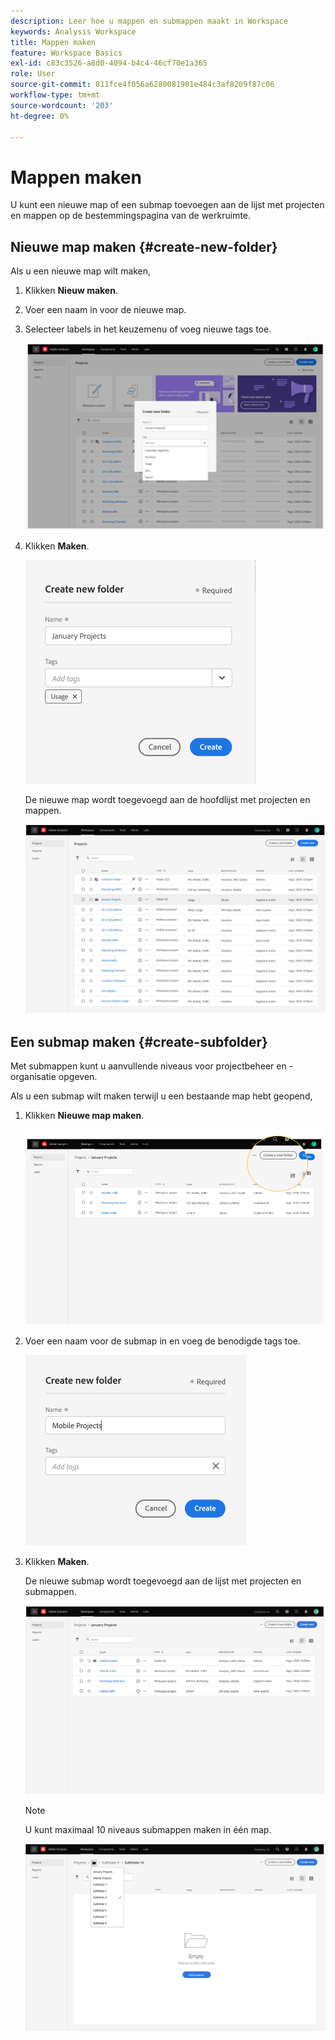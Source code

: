 ```yaml
---
description: Leer hoe u mappen en submappen maakt in Workspace
keywords: Analysis Workspace
title: Mappen maken
feature: Workspace Basics
exl-id: c83c3526-a8d0-4094-b4c4-46cf70e1a365
role: User
source-git-commit: 811fce4f056a6280081901e484c3af8209f87c06
workflow-type: tm+mt
source-wordcount: '203'
ht-degree: 0%

---
```


# Mappen maken

U kunt een nieuwe map of een submap toevoegen aan de lijst met projecten en mappen op de bestemmingspagina van de werkruimte.

## Nieuwe map maken {#create-new-folder}

Als u een nieuwe map wilt maken,

1. Klikken **Nieuw maken**.

1. Voer een naam in voor de nieuwe map.

1. Selecteer labels in het keuzemenu of voeg nieuwe tags toe.

   ![Maak een nieuw mappenvenster met de nieuwe mapnaam en de lijst met beschikbare tags.](/help/analysis-workspace/build-workspace-project/assets/select-tags.png)

1. Klikken **Maken**.

   ![Klik op Maken.](/help/analysis-workspace/build-workspace-project/assets/create.png)

   De nieuwe map wordt toegevoegd aan de hoofdlijst met projecten en mappen.

   ![De het landende pagina van Projecten die de bijgewerkte lijst van project en omslagen tonen.](/help/analysis-workspace/build-workspace-project/assets/create-new-listed.png)

## Een submap maken {#create-subfolder}

Met submappen kunt u aanvullende niveaus voor projectbeheer en -organisatie opgeven.

Als u een submap wilt maken terwijl u een bestaande map hebt geopend,

1. Klikken **Nieuwe map maken**.

   ![Klik op Een nieuwe map maken.](/help/analysis-workspace/build-workspace-project/assets/create-subfolder2.png)

1. Voer een naam voor de submap in en voeg de benodigde tags toe.

   ![Het veld Nieuwe naam en label maken in het venster Nieuwe map maken.](/help/analysis-workspace/build-workspace-project/assets/create-subfolder-name.png)

1. Klikken **Maken**.

   De nieuwe submap wordt toegevoegd aan de lijst met projecten en submappen.

   ![Klik op Maken.](/help/analysis-workspace/build-workspace-project/assets/create-subfolder-added.png)

   >[!NOTE]
   >
   >U kunt maximaal 10 niveaus submappen maken in één map.

   ![In de vervolgkeuzelijst met mappen worden alle submappen in de map weergegeven.](/help/analysis-workspace/build-workspace-project/assets/create-subfolder-limit.png)
